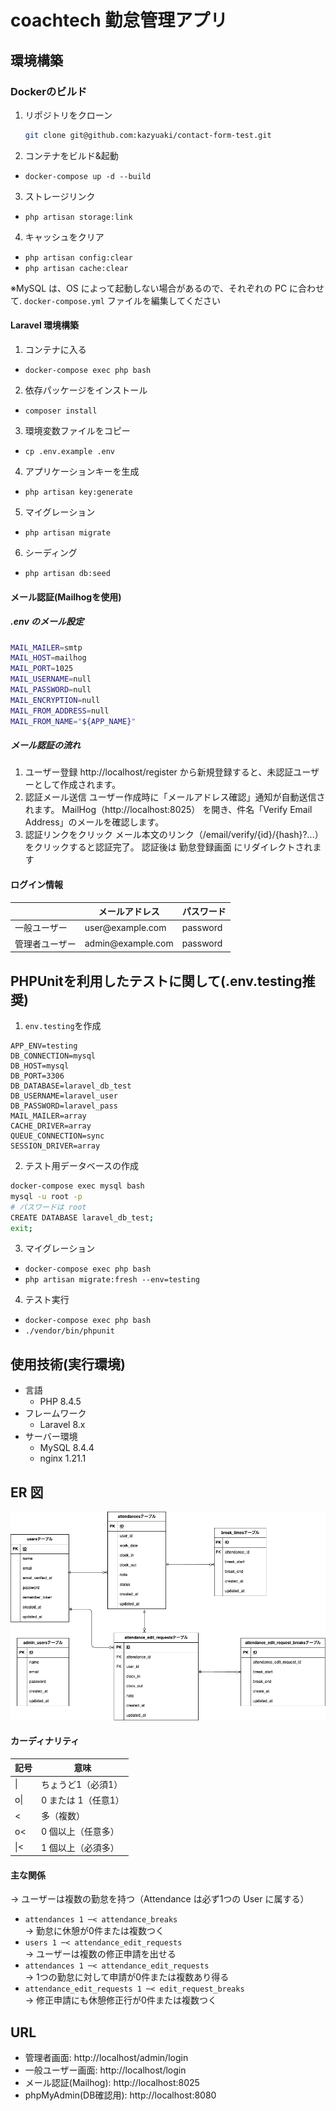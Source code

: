 # coachtech 勤怠管理アプリ

## 環境構築

### Dockerのビルド
1. リポジトリをクローン  
   ```bash
   git clone git@github.com:kazyuaki/contact-form-test.git
   ```
2. コンテナをビルド&起動
  - `docker-compose up -d --build`

3. ストレージリンク 
  - `php artisan storage:link`

4. キャッシュをクリア
  - `php artisan config:clear`
  - `php artisan cache:clear`
        
  ※MySQL は、OS によって起動しない場合があるので、それぞれの PC に合わせて.  `docker-compose.yml` ファイルを編集してください

#### Laravel 環境構築
1. コンテナに入る
  - `docker-compose exec php bash`

2. 依存パッケージをインストール
  - `composer install`

3. 環境変数ファイルをコピー
  - `cp .env.example .env` 

4. アプリケーションキーを生成
  - `php artisan key:generate`

5. マイグレーション
  - `php artisan migrate`

6. シーディング
  - `php artisan db:seed`

#### メール認証(Mailhogを使用)

##### .env のメール設定
```bash
MAIL_MAILER=smtp
MAIL_HOST=mailhog
MAIL_PORT=1025
MAIL_USERNAME=null
MAIL_PASSWORD=null
MAIL_ENCRYPTION=null
MAIL_FROM_ADDRESS=null
MAIL_FROM_NAME="${APP_NAME}"
```

##### メール認証の流れ
1.	ユーザー登録
http://localhost/register から新規登録すると、未認証ユーザーとして作成されます。
2.	認証メール送信
ユーザー作成時に「メールアドレス確認」通知が自動送信されます。
MailHog（http://localhost:8025）
を開き、件名「Verify Email Address」のメールを確認します。
3.	認証リンクをクリック
メール本文のリンク（/email/verify/{id}/{hash}?...）をクリックすると認証完了。
認証後は 勤怠登録画面 にリダイレクトされます


#### ログイン情報

||メールアドレス|パスワード|
| --- | --- | --- |
|一般ユーザー| user&#8203;@example.com |password|
|管理者ユーザー| admin&#8203;@example.com|password|


## PHPUnitを利用したテストに関して(.env.testing推奨)
1. `env.testing`を作成
```env
APP_ENV=testing
DB_CONNECTION=mysql
DB_HOST=mysql
DB_PORT=3306
DB_DATABASE=laravel_db_test
DB_USERNAME=laravel_user
DB_PASSWORD=laravel_pass
MAIL_MAILER=array
CACHE_DRIVER=array
QUEUE_CONNECTION=sync
SESSION_DRIVER=array
```

2. テスト用データベースの作成
```bash
docker-compose exec mysql bash
mysql -u root -p
# パスワードは root
CREATE DATABASE laravel_db_test;
exit;
```

3. マイグレーション
- `docker-compose exec php bash`
- `php artisan migrate:fresh --env=testing`

4. テスト実行
- `docker-compose exec php bash`
- `./vendor/bin/phpunit`


## 使用技術(実行環境)
- 言語
  - PHP 8.4.5
- フレームワーク
  - Laravel 8.x
- サーバー環境
  - MySQL 8.4.4
  - nginx 1.21.1

## ER 図
![ER図](Mock-caseER.drawio.png)

#### カーディナリティ
| 記号       | 意味                |
| ---------- | ------------------- |
| &#124;     | ちょうど1（必須1）  |
| o&#124;    | 0 または 1（任意1） |
| &lt;       | 多（複数）          |
| o&lt;      | 0 個以上（任意多）  |
| &#124;&lt; | 1 個以上（必須多）  |

#### 主な関係
  → ユーザーは複数の勤怠を持つ（Attendance は必ず1つの User に属する）
- `attendances 1 ─< attendance_breaks`  
  → 勤怠に休憩が0件または複数つく
- `users 1 ─< attendance_edit_requests`  
  → ユーザーは複数の修正申請を出せる
- `attendances 1 ─< attendance_edit_requests`  
  → 1つの勤怠に対して申請が0件または複数あり得る
- `attendance_edit_requests 1 ─< edit_request_breaks`  
  → 修正申請にも休憩修正行が0件または複数つく


## URL
- 管理者画面: http://localhost/admin/login
- 一般ユーザー画面: http://localhost/login 
- メール認証(Mailhog): http://localhost:8025
- phpMyAdmin(DB確認用): http://localhost:8080
